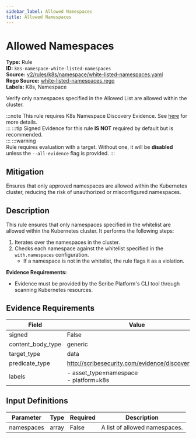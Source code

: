 ```yaml
---
sidebar_label: Allowed Namespaces
title: Allowed Namespaces
---  
```

# Allowed Namespaces  
**Type:** Rule  
**ID:** `k8s-namespace-white-listed-namespaces`  
**Source:** [v2/rules/k8s/namespace/white-listed-namespaces.yaml](https://github.com/scribe-public/sample-policies/blob/main/v2/rules/k8s/namespace/white-listed-namespaces.yaml)  
**Rego Source:** [white-listed-namespaces.rego](https://github.com/scribe-public/sample-policies/blob/main/v2/rules/k8s/namespace/white-listed-namespaces.rego)  
**Labels:** K8s, Namespace  

Verify only namespaces specified in the Allowed List are allowed within the cluster.

:::note 
This rule requires K8s Namespace Discovery Evidence. See [here](https://deploy-preview-299--scribe-security.netlify.app/docs/platforms/discover#k8s-discovery) for more details.  
::: 
:::tip 
Signed Evidence for this rule **IS NOT** required by default but is recommended.  
::: 
:::warning  
Rule requires evaluation with a target. Without one, it will be **disabled** unless the `--all-evidence` flag is provided.
::: 

## Mitigation  
Ensures that only approved namespaces are allowed within the Kubernetes cluster, reducing the risk of unauthorized or misconfigured namespaces.



## Description  
This rule ensures that only namespaces specified in the whitelist are allowed within the Kubernetes cluster.
It performs the following steps:

1. Iterates over the namespaces in the cluster.
2. Checks each namespace against the whitelist specified in the `with.namespaces` configuration.
   - If a namespace is not in the whitelist, the rule flags it as a violation.

**Evidence Requirements:**
- Evidence must be provided by the Scribe Platform's CLI tool through scanning Kubernetes resources.


## Evidence Requirements  
| Field | Value |
|-------|-------|
| signed | False |
| content_body_type | generic |
| target_type | data |
| predicate_type | http://scribesecurity.com/evidence/discovery/v0.1 |
| labels | - asset_type=namespace<br/>- platform=k8s |

## Input Definitions  
| Parameter | Type | Required | Description |
|-----------|------|----------|-------------|
| namespaces | array | False | A list of allowed namespaces. |

